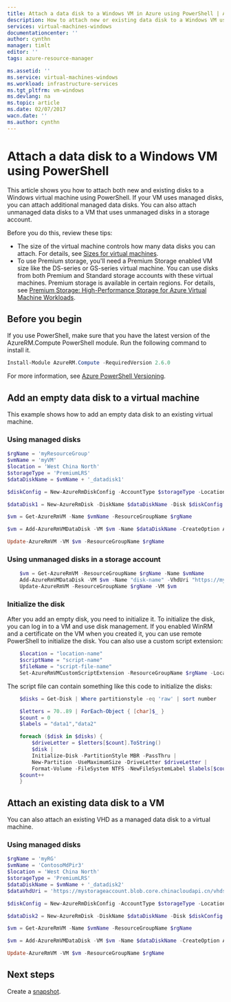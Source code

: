```yaml
---
title: Attach a data disk to a Windows VM in Azure using PowerShell | Azure
description: How to attach new or existing data disk to a Windows VM using PowerShell with the Resource Manager deployment model.
services: virtual-machines-windows
documentationcenter: ''
author: cynthn
manager: timlt
editor: ''
tags: azure-resource-manager

ms.assetid: ''
ms.service: virtual-machines-windows
ms.workload: infrastructure-services
ms.tgt_pltfrm: vm-windows
ms.devlang: na
ms.topic: article
ms.date: 02/07/2017
wacn.date: ''
ms.author: cynthn
---
```


# Attach a data disk to a Windows VM using PowerShell

This article shows you how to attach both new and existing disks to a Windows virtual machine using PowerShell. If your VM uses managed disks, you can attach additional managed data disks. You can also attach unmanaged data disks to a VM that uses unmanaged disks in a storage account.

Before you do this, review these tips:
* The size of the virtual machine controls how many data disks you can attach. For details, see [Sizes for virtual machines](./virtual-machines-windows-sizes.md).
* To use Premium storage, you'll need a Premium Storage enabled VM size like the DS-series or GS-series virtual machine. You can use disks from both Premium and Standard storage accounts with these virtual machines. Premium storage is available in certain regions. For details, see [Premium Storage: High-Performance Storage for Azure Virtual Machine Workloads](../storage/storage-premium-storage.md).

## Before you begin
If you use PowerShell, make sure that you have the latest version of the AzureRM.Compute PowerShell module. Run the following command to install it.

```powershell
Install-Module AzureRM.Compute -RequiredVersion 2.6.0
```

For more information, see [Azure PowerShell Versioning](https://docs.microsoft.com/powershell/azureps-cmdlets-docs/#azure-powershell-versioning).

## Add an empty data disk to a virtual machine

This example shows how to add an empty data disk to an existing virtual machine.

### Using managed disks

```powershell
$rgName = 'myResourceGroup'
$vmName = 'myVM'
$location = 'West China North' 
$storageType = 'PremiumLRS'
$dataDiskName = $vmName + '_datadisk1'

$diskConfig = New-AzureRmDiskConfig -AccountType $storageType -Location $location -CreateOption Empty -DiskSizeGB 128

$dataDisk1 = New-AzureRmDisk -DiskName $dataDiskName -Disk $diskConfig -ResourceGroupName $rgName

$vm = Get-AzureRmVM -Name $vmName -ResourceGroupName $rgName 

$vm = Add-AzureRmVMDataDisk -VM $vm -Name $dataDiskName -CreateOption Attach -ManagedDiskId $dataDisk1.Id -Lun 1

Update-AzureRmVM -VM $vm -ResourceGroupName $rgName
```

### Using unmanaged disks in a storage account

```powershell
    $vm = Get-AzureRmVM -ResourceGroupName $rgName -Name $vmName
    Add-AzureRmVMDataDisk -VM $vm -Name "disk-name" -VhdUri "https://mystore1.blob.core.chinacloudapi.cn/vhds/datadisk1.vhd" -LUN 0 -Caching ReadWrite -DiskSizeinGB 1 -CreateOption Empty
    Update-AzureRmVM -ResourceGroupName $rgName -VM $vm
```

### Initialize the disk

After you add an empty disk, you need to initialize it. To initialize the disk, you can log in to a VM and use disk management. If you enabled WinRM and a certificate on the VM when you created it, you can use remote PowerShell to initialize the disk. You can also use a custom script extension: 

```powershell
    $location = "location-name"
    $scriptName = "script-name"
    $fileName = "script-file-name"
    Set-AzureRmVMCustomScriptExtension -ResourceGroupName $rgName -Location $locName -VMName $vmName -Name $scriptName -TypeHandlerVersion "1.4" -StorageAccountName "mystore1" -StorageAccountKey "primary-key" -FileName $fileName -ContainerName "scripts"
```

The script file can contain something like this code to initialize the disks:

```powershell
    $disks = Get-Disk | Where partitionstyle -eq 'raw' | sort number

    $letters = 70..89 | ForEach-Object { [char]$_ }
    $count = 0
    $labels = "data1","data2"

    foreach ($disk in $disks) {
        $driveLetter = $letters[$count].ToString()
        $disk | 
        Initialize-Disk -PartitionStyle MBR -PassThru |
        New-Partition -UseMaximumSize -DriveLetter $driveLetter |
        Format-Volume -FileSystem NTFS -NewFileSystemLabel $labels[$count] -Confirm:$false -Force
    $count++
    }
```

## Attach an existing data disk to a VM

You can also attach an existing VHD as a managed data disk to a virtual machine. 

### Using managed disks

```powershell
$rgName = 'myRG'
$vmName = 'ContosoMdPir3'
$location = 'West China North' 
$storageType = 'PremiumLRS'
$dataDiskName = $vmName + '_datadisk2'
$dataVhdUri = 'https://mystorageaccount.blob.core.chinacloudapi.cn/vhds/managed_data_disk.vhd' 

$diskConfig = New-AzureRmDiskConfig -AccountType $storageType -Location $location -CreateOption Import -SourceUri $dataVhdUri -DiskSizeGB 128

$dataDisk2 = New-AzureRmDisk -DiskName $dataDiskName -Disk $diskConfig -ResourceGroupName $rgName

$vm = Get-AzureRmVM -Name $vmName -ResourceGroupName $rgName 

$vm = Add-AzureRmVMDataDisk -VM $vm -Name $dataDiskName -CreateOption Attach -ManagedDiskId $dataDisk2.Id -Lun 2

Update-AzureRmVM -VM $vm -ResourceGroupName $rgName
```

## Next steps

Create a [snapshot](./virtual-machines-windows-snapshot-copy-managed-disk.md).